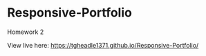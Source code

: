 # Responsive-Portfolio
Homework 2

View live here: https://tgheadle1371.github.io/Responsive-Portfolio/
